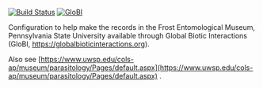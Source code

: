 [![Build Status](https://travis-ci.com/globalbioticinteractions/psuc-ento.svg)](https://travis-ci.com/globalbioticinteractions/psuc-ento) [![GloBI](http://api.globalbioticinteractions.org/interaction.svg?accordingTo=globi:globalbioticinteractions/psuc-ento)](http://globalbioticinteractions.org/?accordingTo=globi:globalbioticinteractions/psuc-ento) 


Configuration to help make the records in the Frost Entomological Museum, Pennsylvania State University available through Global Biotic Interactions (GloBI, https://globalbioticinteractions.org). 

Also see [https://www.uwsp.edu/cols-ap/museum/parasitology/Pages/default.aspx](https://www.uwsp.edu/cols-ap/museum/parasitology/Pages/default.aspx) .
